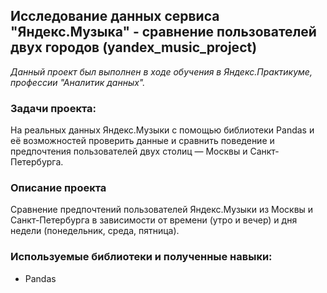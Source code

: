 ## Исследование данных сервиса "Яндекс.Музыка" - сравнение пользователей двух городов (yandex_music_project)
*Данный проект был выполнен в ходе обучения в Яндекс.Практикуме, профессии "Аналитик данных".*
### Задачи проекта:
На реальных данных Яндекс.Музыки c помощью библиотеки Pandas и её возможностей проверить данные и сравнить поведение и предпочтения пользователей двух столиц — Москвы и Санкт-Петербурга.
### Описание проекта
Сравнение предпочтений пользователей Яндекс.Музыки из Москвы и Санкт-Петербурга в зависимости от времени (утро и вечер) и дня недели (понедельник, среда, пятница).
### Используемые библиотеки и полученные навыки:
 - Pandas
